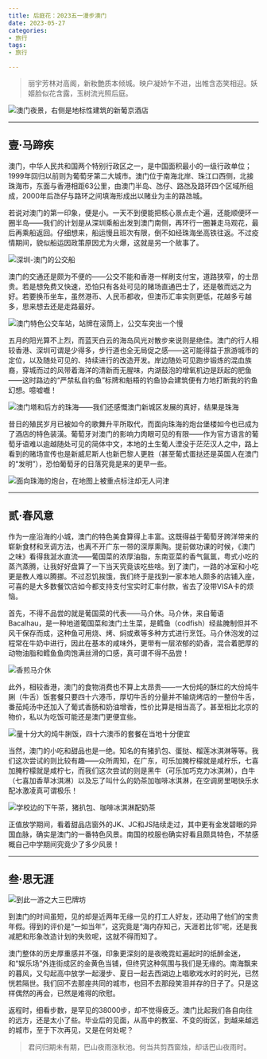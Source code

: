 ```yaml
---
title: 后庭花：2023五一漫步澳门
date: 2023-05-27
categories:
- 旅行
tags:
- 旅行

---
```


> 丽宇芳林对高阁，新籹艶质本倾城。映户凝娇乍不进，出帷含态笑相迎。妖姬脸似花含露，玉树流光照后庭。
> 

![澳门夜景，右侧是地标性建筑的新葡京酒店](https://raw.githubusercontent.com/DF-Master/yidapicbed/main/2023/202305/20230501MAC/20230501MAC00.jpg)

---

<!--more-->

## 壹·马蹄疾

澳门，中华人民共和国两个特别行政区之一，是中国面积最小的一级行政单位；1999年回归以前则为葡萄牙第二大城巿。澳门位于南海北岸、珠江口西侧，北接珠海市，东面与香港相距63公里，由澳门半岛、氹仔、路氹及路环四个区域所组成，2000年后氹仔与路环之间填海形成出以赌业为主的路氹城。

若说对澳门的第一印象，便是小。一天不到便能把核心景点走个遍，还能顺便环一圈半岛——我们的计划是从深圳乘船出发到澳门南侧，再环行一圈兼走马观花，最后再乘船返回。仔细想来，船运慢且班次有限，倒不如经珠海坐高铁往返。不过疫情期间，貌似船运因政策原因尤为火爆，这就是另一个故事了。

![深圳-澳门的公交船](https://raw.githubusercontent.com/DF-Master/yidapicbed/main/2023/202305/20230501MAC/20230501MAC01.jpg)

澳门的交通还是颇为不便的——公交不能和香港一样刷支付宝，道路狭窄，的士昂贵。若是想免费又快速，恐怕只有各处可见的赌场直通巴士了，还是敬而远之为好。若要换币坐车，虽然港币、人民币都收，但澳币汇率实则更低，花越多亏越多，思来想去还是走路最好。

![澳门特色公交车站，站牌在滚筒上，公交车突出一个慢](https://raw.githubusercontent.com/DF-Master/yidapicbed/main/2023/202305/20230501MAC/20230501MAC02.jpg)

五月的阳光算不上烈，而蓝天白云的海岛风光对散步来说则是绝佳。澳门的行人相较香港、深圳可谓是少得多，步行道也全无局促之感——这可能得益于旅游城市的定位，以及随处可见的、持续进行的改造开发。岸边随处可见跑步锻炼的混血族裔，穿城而过的风带着海洋的清新而无腥味，内湖鼓泡的增氧机边是跃起的肥鱼——这时路边的“严禁私自钓鱼”标牌和魁梧的钓鱼协会建筑便有力地打断我的钓鱼幻想。噫嘘嚱！

![澳门塔和后方的珠海——我们还感慨澳门新城区发展的真好，结果是珠海](https://raw.githubusercontent.com/DF-Master/yidapicbed/main/2023/202305/20230501MAC/20230501MAC03.png)

昔日的殖民岁月已被如今的歌舞升平所取代，而面向珠海的炮台堡楼如今也已成为了酒店的特色装潢。葡萄牙对澳门的影响力肉眼可见的有限——作为官方语言的葡萄牙语难以逾越随处可见的简体中文，本地的土生葡人湮没于茫茫汉人之中，路上看到的赌场宣传也是新威尼斯人也新巴黎人更胜（甚至葡式蛋挞还是英国人在澳门的“发明”），恐怕葡萄牙的日落究竟是来的更早一些。

![面向珠海的炮台，在地图上被重点标注却无人问津](https://raw.githubusercontent.com/DF-Master/yidapicbed/main/2023/202305/20230501MAC/20230501MAC04.jpg)

---

## 贰·春风意

作为一座沿海的小城，澳门的特色美食算得上丰富。这既得益于葡萄牙跨洋带来的崭新食材和烹调方法，也离不开广东一带的深厚熏陶。提前做功课的时候，《澳门之味》看得我涎水直流——葡国菜的浓厚油脂，东南亚菜的香气氤氲，粤式小吃的蒸汽蒸腾，让我好好盘算了一下当天究竟该吃些啥。到了澳门，一路的冰室和小吃更是教人难以腾挪。不过忍饥挨饿，我们终于是找到一家本地人颇多的店铺入座，可喜的是大多数餐饮店如今都支持支付宝实时汇率付款，省去了没带VISA卡的烦恼。

首先，不得不品尝的就是葡国菜的代表——马介休。马介休，来自葡语Bacalhau，是一种地道葡国菜和澳门土生菜，是鳕鱼（codfish）经盐腌制但并不风干保存而成，这种鱼可用烧、烤、焖或煮等多种方式进行烹饪。马介休泡发的过程常在牛奶中进行，因此在基本的咸味外，更带有一层浓郁的奶香，混合着肥厚的动物油脂和鳕鱼鱼肉饱满丝滑的口感，真可谓不得不品尝！

![香煎马介休](https://raw.githubusercontent.com/DF-Master/yidapicbed/main/2023/202305/20230501MAC/20230501MAC05.jpg)

此外，相较香港，澳门的食物消费也不算上太昂贵——一大份炖的酥烂的大份炖牛脷（牛舌）饭套餐只要四十六港币，厚切牛舌的分量并不输烧烤店的一整份牛舌，番茄炖汤中还加入了葡式香肠和奶油增香，性价比算是相当高了。甚至相比北京的物价，私以为吃饭可能还是澳门更便宜些。

![量十分大的炖牛脷饭，四十六澳币的套餐在当地十分便宜](https://raw.githubusercontent.com/DF-Master/yidapicbed/main/2023/202305/20230501MAC/20230501MAC06.jpg)

当然，澳门的小吃和甜品也是一绝。知名的有猪扒包、蛋挞、榴莲冰淇淋等等。我们这次尝试的则比较有趣——众所周知，在广东，可乐加腌柠檬就是咸柠乐，七喜加腌柠檬就是咸柠七，而我们这次尝试的则是黑牛（可乐加巧克力冰淇淋），白牛（七喜加香草冰淇淋）以及忘了叫什么的奶茶加咖啡冰淇淋，在空调房里喝快乐水配冰激凌真可谓极乐！

![学校边的下午茶，猪扒包、咖啡冰淇淋配奶茶](https://raw.githubusercontent.com/DF-Master/yidapicbed/main/2023/202305/20230501MAC/20230501MAC07.jpg)

正值放学期间，看着甜品店窗外的JK、JC和JS陆续走过，其中更有金发碧眼的异国血脉，确实是澳门的一番特色风景。南国的校服也确实好看且颇具特色，不禁感概自己中学期间究竟少了多少风景！

---

## 叁·思无涯

![到此一游之大三巴牌坊](https://raw.githubusercontent.com/DF-Master/yidapicbed/main/2023/202305/20230501MAC/20230501MAC08.jpg)

到澳门的时间虽短，见的却是近两年无缘一见的打工人好友，还动用了他们的宝贵年假。得到的评价是“一如当年”，这究竟是“海内存知己，天涯若比邻”呢，还是我减肥和形象改造计划的失败呢，这就不得而知了。

澳门整体的历史厚重感并不强，印象更深刻的是夜晚霓虹遍起时的纸醉金迷，和“娱乐场”外连街成区的金黄色当铺，但终究这种氛围与我们是无缘的。南海飘来的暮风，又勾起高中放学一起漫步、夏日一起去西湖边上唱歌戏水时的时光，已然恍若隔世。我们回不去那座共同的城市，也回不去那段笑泪并存的日子了。只是这样偶然的再会，已然是难得的欣慰。

返程时，细看步数，是罕见的38000步，却不觉得疲乏。澳门比起我们各自向往的远方，还是太小了些。毕业后的见面，从高中的教室、不变的街区，到越来越远的城市，至于下次再见，又是在何处呢？

> 君问归期未有期，巴山夜雨涨秋池。何当共剪西窗烛，却话巴山夜雨时。
>